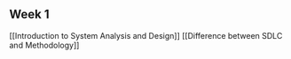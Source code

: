 ## Week 1

[[Introduction to System Analysis and Design]]
[[Difference between SDLC and Methodology]]